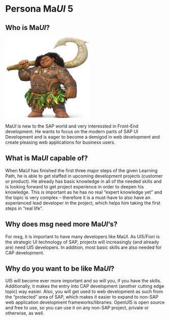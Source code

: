 # Persona Ma*UI* 5

## Who is Ma*UI*?

![MaUI](https://raw.githubusercontent.com/msg-CareerPaths/sap-ui5-persona/main/assets/MaUI.png)

Ma*UI* is new to the SAP world and very interessted in Front-End development. He wants to focus on the modern parts of SAP UI Development and is eager to become a demigod in web development and create pleasing web applications for business users.

## What is Ma*UI* capable of?

When Ma*UI* has finished the first three major steps of the given Learning Path, he is able to get staffed in upcoming development projects (customer or product). He already has basic knowledge in all of the needed skills and is looking forward to get project experience in order to deepen his knowledge. This is important as he has no real “expert knowledge yet” and the topic is very complex – therefore it is a must-have to also have an experienced lead developer in the project, which helps him taking the first steps in “real life”.

## Why does msg need more Ma*UI*‘s?

For msg, it is important to have many developers like Ma*UI*. As UI5/Fiori is the strategic UI technology of SAP, projects will increasingly (and already are) need UI5 developers.
In addition, most basic skills are also needed for CAP development.

## Why do you want to be like Ma*UI*?

UI5 will become ever more important and so will you, if you have the skills.
Additionally, it makes the entry into CAP development (another cutting edge topic) way easier.
Also, you will get used to web development as such from the “protected” area of SAP, which makes it easier to expand to non-SAP web application development frameworks/libraries.
OpenUI5 is open source and free to use, so you can use it on any non-SAP project, private or otherwise, as well.
